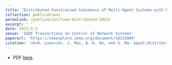 ```yaml
---
title: "Distributed Constrained Consensus of Multi-Agent Systems with Uncertainties and Disturbances under Switching Directed Graphs"
collection: publications
permalink: /publication/luan-distributed-2023/
excerpt: ' '
date: 2023-5-3
venue: 'IEEE Transactions on Control of Network Systems'
paperurl: 'https://ieeexplore.ieee.org/document/10115009'
citation: '<b>H. Luan</b>, J. Mei, A.-G. Wu, and G. Ma. &quot;Distributed constrained consensus of multi-agent systems with uncertainties and disturbances under switching directed graphs,&quot; <i>IEEE Transactions on Control of Network Systems</i>, vol. 11, no. 1, pp. 161-172, 2024, doi: 10.1109/TCNS.2023.3272848.'
---
```



-   PDF [here](/files/Luan_Distributed_2023.pdf).  
